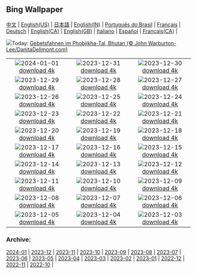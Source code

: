 ## Bing Wallpaper
[中文](README.md) |                     [English(US)](en-US.md) |                     [日本語](ja-JP.md) |                     [English(IN)](en-IN.md) |                     [Português do Brasil](pt-BR.md) |                     [Français](fr-FR.md) |                     [Deutsch](de-DE.md) |                     [English(CA)](en-CA.md) |                     [English(GB)](en-GB.md) |                     [Italiano](it-IT.md) |                     [Español](es-ES.md) |                     [Français(CA)](fr-CA.md) |                    

![](https://www.bing.com/th?id=OHR.BhutanSolstice_DE-DE0513592693_UHD.jpg&w=1000)Today: [Gebetsfahnen im Phobjikha-Tal, Bhutan (© John Warburton-Lee/DanitaDelimont.com)](https://www.bing.com/th?id=OHR.BhutanSolstice_DE-DE0513592693_UHD.jpg)

|      |      |      |
| :----: | :----: | :----: |
|![](https://www.bing.com/th?id=OHR.SleepingFox_DE-DE0284095330_UHD.jpg&pid=hp&w=384&h=216&rs=1&c=4)2024-01-01 [download 4k](https://www.bing.com/th?id=OHR.SleepingFox_DE-DE0284095330_UHD.jpg)|![](https://www.bing.com/th?id=OHR.ThailandNewYears_DE-DE0040209012_UHD.jpg&pid=hp&w=384&h=216&rs=1&c=4)2023-12-31 [download 4k](https://www.bing.com/th?id=OHR.ThailandNewYears_DE-DE0040209012_UHD.jpg)|![](https://www.bing.com/th?id=OHR.TadamiWinter_DE-DE9740554519_UHD.jpg&pid=hp&w=384&h=216&rs=1&c=4)2023-12-30 [download 4k](https://www.bing.com/th?id=OHR.TadamiWinter_DE-DE9740554519_UHD.jpg)|
|![](https://www.bing.com/th?id=OHR.BlueAmsterdam_DE-DE3905967455_UHD.jpg&pid=hp&w=384&h=216&rs=1&c=4)2023-12-29 [download 4k](https://www.bing.com/th?id=OHR.BlueAmsterdam_DE-DE3905967455_UHD.jpg)|![](https://www.bing.com/th?id=OHR.GreenlandHumpback_DE-DE6818305834_UHD.jpg&pid=hp&w=384&h=216&rs=1&c=4)2023-12-28 [download 4k](https://www.bing.com/th?id=OHR.GreenlandHumpback_DE-DE6818305834_UHD.jpg)|![](https://www.bing.com/th?id=OHR.KirkjufellAurora_DE-DE5656046151_UHD.jpg&pid=hp&w=384&h=216&rs=1&c=4)2023-12-27 [download 4k](https://www.bing.com/th?id=OHR.KirkjufellAurora_DE-DE5656046151_UHD.jpg)|
|![](https://www.bing.com/th?id=OHR.BoxingDaySunrise_DE-DE5103627407_UHD.jpg&pid=hp&w=384&h=216&rs=1&c=4)2023-12-26 [download 4k](https://www.bing.com/th?id=OHR.BoxingDaySunrise_DE-DE5103627407_UHD.jpg)|![](https://www.bing.com/th?id=OHR.CaribouChristmas_DE-DE4610798173_UHD.jpg&pid=hp&w=384&h=216&rs=1&c=4)2023-12-25 [download 4k](https://www.bing.com/th?id=OHR.CaribouChristmas_DE-DE4610798173_UHD.jpg)|![](https://www.bing.com/th?id=OHR.EstoniaXmasEve_DE-DE2504382922_UHD.jpg&pid=hp&w=384&h=216&rs=1&c=4)2023-12-24 [download 4k](https://www.bing.com/th?id=OHR.EstoniaXmasEve_DE-DE2504382922_UHD.jpg)|
|![](https://www.bing.com/th?id=OHR.AlpsReflecting_DE-DE8445668418_UHD.jpg&pid=hp&w=384&h=216&rs=1&c=4)2023-12-23 [download 4k](https://www.bing.com/th?id=OHR.AlpsReflecting_DE-DE8445668418_UHD.jpg)|![](https://www.bing.com/th?id=OHR.CastleriggStoneCircleUK_DE-DE1663391323_UHD.jpg&pid=hp&w=384&h=216&rs=1&c=4)2023-12-22 [download 4k](https://www.bing.com/th?id=OHR.CastleriggStoneCircleUK_DE-DE1663391323_UHD.jpg)|![](https://www.bing.com/th?id=OHR.LjubljanaLights_DE-DE1296563106_UHD.jpg&pid=hp&w=384&h=216&rs=1&c=4)2023-12-21 [download 4k](https://www.bing.com/th?id=OHR.LjubljanaLights_DE-DE1296563106_UHD.jpg)|
|![](https://www.bing.com/th?id=OHR.ValGardenaItaly_DE-DE0637629816_UHD.jpg&pid=hp&w=384&h=216&rs=1&c=4)2023-12-20 [download 4k](https://www.bing.com/th?id=OHR.ValGardenaItaly_DE-DE0637629816_UHD.jpg)|![](https://www.bing.com/th?id=OHR.WarsawChristmas_DE-DE0154947188_UHD.jpg&pid=hp&w=384&h=216&rs=1&c=4)2023-12-19 [download 4k](https://www.bing.com/th?id=OHR.WarsawChristmas_DE-DE0154947188_UHD.jpg)|![](https://www.bing.com/th?id=OHR.CapitolReefSnow_DE-DE9763583316_UHD.jpg&pid=hp&w=384&h=216&rs=1&c=4)2023-12-18 [download 4k](https://www.bing.com/th?id=OHR.CapitolReefSnow_DE-DE9763583316_UHD.jpg)|
|![](https://www.bing.com/th?id=OHR.WinterWaxwings_DE-DE9437107900_UHD.jpg&pid=hp&w=384&h=216&rs=1&c=4)2023-12-17 [download 4k](https://www.bing.com/th?id=OHR.WinterWaxwings_DE-DE9437107900_UHD.jpg)|![](https://www.bing.com/th?id=OHR.FestivelyIlluminated_DE-DE8371347371_UHD.jpg&pid=hp&w=384&h=216&rs=1&c=4)2023-12-16 [download 4k](https://www.bing.com/th?id=OHR.FestivelyIlluminated_DE-DE8371347371_UHD.jpg)|![](https://www.bing.com/th?id=OHR.SantaPark_DE-DE9078784371_UHD.jpg&pid=hp&w=384&h=216&rs=1&c=4)2023-12-15 [download 4k](https://www.bing.com/th?id=OHR.SantaPark_DE-DE9078784371_UHD.jpg)|
|![](https://www.bing.com/th?id=OHR.BorealOwl_DE-DE9921570307_UHD.jpg&pid=hp&w=384&h=216&rs=1&c=4)2023-12-14 [download 4k](https://www.bing.com/th?id=OHR.BorealOwl_DE-DE9921570307_UHD.jpg)|![](https://www.bing.com/th?id=OHR.LofotenRorbu_DE-DE8900976536_UHD.jpg&pid=hp&w=384&h=216&rs=1&c=4)2023-12-13 [download 4k](https://www.bing.com/th?id=OHR.LofotenRorbu_DE-DE8900976536_UHD.jpg)|![](https://www.bing.com/th?id=OHR.Poinsettia_DE-DE8566445332_UHD.jpg&pid=hp&w=384&h=216&rs=1&c=4)2023-12-12 [download 4k](https://www.bing.com/th?id=OHR.Poinsettia_DE-DE8566445332_UHD.jpg)|
|![](https://www.bing.com/th?id=OHR.MountainDayChina_DE-DE7862538166_UHD.jpg&pid=hp&w=384&h=216&rs=1&c=4)2023-12-11 [download 4k](https://www.bing.com/th?id=OHR.MountainDayChina_DE-DE7862538166_UHD.jpg)|![](https://www.bing.com/th?id=OHR.SaharaDunes_DE-DE6555086402_UHD.jpg&pid=hp&w=384&h=216&rs=1&c=4)2023-12-10 [download 4k](https://www.bing.com/th?id=OHR.SaharaDunes_DE-DE6555086402_UHD.jpg)|![](https://www.bing.com/th?id=OHR.PatagoniaGuanaco_DE-DE6032198626_UHD.jpg&pid=hp&w=384&h=216&rs=1&c=4)2023-12-09 [download 4k](https://www.bing.com/th?id=OHR.PatagoniaGuanaco_DE-DE6032198626_UHD.jpg)|
|![](https://www.bing.com/th?id=OHR.NurnbergSouvenir_DE-DE5480513127_UHD.jpg&pid=hp&w=384&h=216&rs=1&c=4)2023-12-08 [download 4k](https://www.bing.com/th?id=OHR.NurnbergSouvenir_DE-DE5480513127_UHD.jpg)|![](https://www.bing.com/th?id=OHR.GrandCanyonVerdon_DE-DE4754028043_UHD.jpg&pid=hp&w=384&h=216&rs=1&c=4)2023-12-07 [download 4k](https://www.bing.com/th?id=OHR.GrandCanyonVerdon_DE-DE4754028043_UHD.jpg)|![](https://www.bing.com/th?id=OHR.CERNCenter_DE-DE6757496511_UHD.jpg&pid=hp&w=384&h=216&rs=1&c=4)2023-12-06 [download 4k](https://www.bing.com/th?id=OHR.CERNCenter_DE-DE6757496511_UHD.jpg)|
|![](https://www.bing.com/th?id=OHR.AlpsCastles_DE-DE6522289575_UHD.jpg&pid=hp&w=384&h=216&rs=1&c=4)2023-12-05 [download 4k](https://www.bing.com/th?id=OHR.AlpsCastles_DE-DE6522289575_UHD.jpg)|![](https://www.bing.com/th?id=OHR.CheetahDay_DE-DE1860675444_UHD.jpg&pid=hp&w=384&h=216&rs=1&c=4)2023-12-04 [download 4k](https://www.bing.com/th?id=OHR.CheetahDay_DE-DE1860675444_UHD.jpg)|![](https://www.bing.com/th?id=OHR.AdventCandles_DE-DE5745252681_UHD.jpg&pid=hp&w=384&h=216&rs=1&c=4)2023-12-03 [download 4k](https://www.bing.com/th?id=OHR.AdventCandles_DE-DE5745252681_UHD.jpg)|


### Archive:
[2024-01](archive/de-DE/202401/README.md) | [2023-12](archive/de-DE/202312/README.md) | [2023-11](archive/de-DE/202311/README.md) | [2023-10](archive/de-DE/202310/README.md) | [2023-09](archive/de-DE/202309/README.md) | [2023-08](archive/de-DE/202308/README.md) | [2023-07](archive/de-DE/202307/README.md) | [2023-06](archive/de-DE/202306/README.md) | [2023-05](archive/de-DE/202305/README.md) | [2023-04](archive/de-DE/202304/README.md) | [2023-03](archive/de-DE/202303/README.md) | [2023-02](archive/de-DE/202302/README.md) | [2023-01](archive/de-DE/202301/README.md) | [2022-12](archive/de-DE/202212/README.md) | [2022-11](archive/de-DE/202211/README.md) | [2022-10](archive/de-DE/202210/README.md) | 